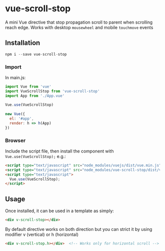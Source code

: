 # vue-scroll-stop

A mini Vue directive that stop propagation scroll to parent when scrolling reach edge.
Works with desktop `mousewheel` and mobile `touchmove` events

## Installation

```javascript
npm i --save vue-scroll-stop
```

### Import
In main.js:
```javascript
import Vue from 'vue'
import VueScrollStop from 'vue-scroll-stop'
import App from './App.vue'
 
Vue.use(VueScrollStop)
 
new Vue({
  el: '#app',
  render: h => h(App)
})
```

### Browser

Include the script file, then install the component with `Vue.use(VueScrollStop);` e.g.:

```html
<script type="text/javascript" src="node_modules/vuejs/dist/vue.min.js"></script>
<script type="text/javascript" src="node_modules/vue-scroll-stop/dist/vue-scroll-stop.min.js"></script>
<script type="text/javascript">
  Vue.use(VueScrollStop);
</script>
```

## Usage

Once installed, it can be used in a template as simply:
```html
<div v-scroll-stop></div>
```
By default directive works on both direction but you can strict it by using modifier v (vertical) or h (horizontal) 
```html
<div v-scroll-stop.h></div>  <!-- Works only for horizontal scroll -->
```
